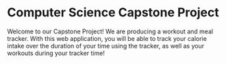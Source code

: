 # Computer Science Capstone Project
Welcome to our Capstone Project! We are producing a workout and meal tracker. With this web application, you will be able to track your calorie intake over the duration of your time using the tracker, as well as your workouts during your tracker time!
